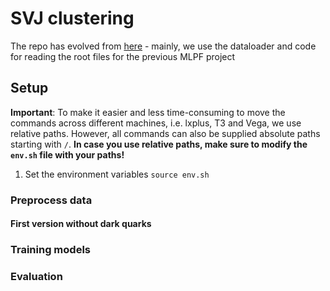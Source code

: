 # SVJ clustering
The repo has evolved from [here](https://github.com/selvaggi/mlpf) - mainly, we use the dataloader and code for reading  the root files for the previous MLPF project

## Setup
**Important**: To make it easier and less time-consuming to move the commands across different machines, i.e. lxplus, T3 and Vega, we use relative paths. However, all commands can also be supplied absolute paths starting with `/`. **In case you use relative paths, make sure to modify the `env.sh` file with your paths!** 
1. Set the environment variables `source env.sh`


### Preprocess data

#### First version without dark quarks


### Training models

### Evaluation


